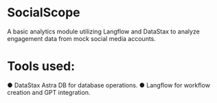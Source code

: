 # SocialScope
A basic analytics module utilizing Langflow and DataStax to analyze engagement data from mock social media accounts.

# Tools used:
● DataStax Astra DB for database operations.
● Langflow for workflow creation and GPT integration.



